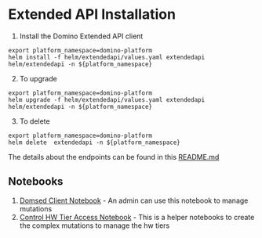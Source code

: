 # Extended API Installation


1. Install the Domino Extended API client
```shell
export platform_namespace=domino-platform
helm install -f helm/extendedapi/values.yaml extendedapi helm/extendedapi -n ${platform_namespace}
```
2. To upgrade
```shell
export platform_namespace=domino-platform
helm upgrade -f helm/extendedapi/values.yaml extendedapi helm/extendedapi -n ${platform_namespace}
```
3. To delete

```shell
export platform_namespace=domino-platform
helm delete  extendedapi -n ${platform_namespace}
```

The details about the endpoints can be found in this [README.md](./domino-extended-api/README.md)

## Notebooks

1. [Domsed Client Notebook](./notebooks/domsed_client.ipynb) - An admin can use this notebook to manage mutations
2. [Control HW Tier Access Notebook](./notebooks/manage_hwtier_rbac.ipynb) - This is a helper notebooks to create the complex mutations to manage the hw tiers